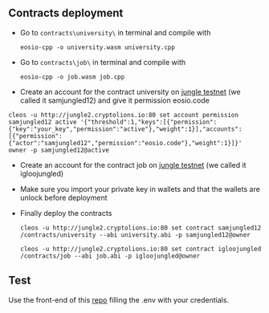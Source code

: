 ## Contracts deployment

* Go to `contracts\university\` in terminal and compile with
    ```
    eosio-cpp -o university.wasm university.cpp
   ```
  
* Go to `contracts\job\` in terminal and compile with
    ```
    eosio-cpp -o job.wasm job.cpp
   ```

* Create an account for the contract university on [jungle testnet](https://monitor.jungletestnet.io/) (we called it samjungled12)
and give it permission eosio.code 

`cleos -u http://jungle2.cryptolions.io:80 set account permission samjungled12 active '{"threshold":1,"keys":[{"permission":{"key":"your_key","permission":"active"},"weight":1}],"accounts":[{"permission":{"actor":"samjungled12","permission":"eosio.code"},"weight":1}]}' owner -p samjungled12@active`

* Create an account for the contract job on [jungle testnet](https://monitor.jungletestnet.io/) (we called it igloojungled)

* Make sure you import your private key in wallets and that the wallets are unlock before deployment

* Finally deploy the contracts
   ```
   cleos -u http://jungle2.cryptolions.io:80 set contract samjungled12 /contracts/university --abi university.abi -p samjungled12@owner
   ``` 
  ```
  cleos -u http://jungle2.cryptolions.io:80 set contract igloojungled /contracts/job --abi job.abi -p igloojungled@owner
  ``` 
  
  
## Test

Use the front-end of this [repo](https://github.com/davthedev/mroo-front) filling the .env with your credentials.


